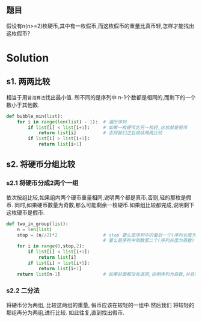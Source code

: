 ## 题目
假设有n(n>=2)枚硬币,其中有一枚假币,而这枚假币的重量比真币轻,怎样才能找出这枚假币?

# Solution
## s1. 两两比较
相当于用`冒泡算法`找出最小值. 所不同的是序列中 n-1个数都是相同的,而剩下的一个数小于其他数.  

```python
def bubble_min(list):
    for i in range(len(list) - 1):  # 遍历序列
        if list[i] < list[i+1]:     # 如果一枚硬币比另一枚轻,这枚就是假币
            return list[i]          # 否则我们之后继续两两比较
        if list[i] > list[i+1]:
            return list[i+1]
```

## s2. 将硬币分组比较
### s2.1 将硬币分成2两个一组
依次按组比较,如果组内两个硬币重量相同,说明两个都是真币;否则,轻的那枚是假币. 
同时,如果硬币数量为奇数,那么可能剩余一枚硬币.如果组比较都完成,说明剩下这枚硬币是假币.

```python
def two_in_group(list):
    n = len(list)
    stop = (n//2)*2                 # stop 要么是序列中的最后一个(序列长度为偶数)
                                    # 要么是序列中倒数第二个(序列长度为奇数)
    for i in range(0,stop,2):
        if list[i] < list[i+1]:
            return list[i]
        if list[i] > list[i+1]:
            return list[i+1]
    return list[n-1]                # 如果前面都没有返回,说明序列为奇数,并且除了最后一个,前面都是真币


```

### s2.2 二分法
将硬币分为两组, 比较这两组的重量, 假币应该在较轻的一组中.然后我们 将较轻的那组再分为两组,进行比较. 如此往复,直到找出假币.
